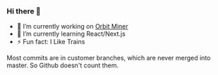 ### Hi there 👋

- 🔭 I’m currently working on [Orbit Miner](https://orbitminer.de)
- 🌱 I’m currently learning React/Next.js
- ⚡ Fun fact: I Like Trains

Most commits are in customer branches, which are never merged into master. So Github doesn't count them.
<!--
**Uweb95/Uweb95** is a ✨ _special_ ✨ repository because its `README.md` (this file) appears on your GitHub profile.

Here are some ideas to get you started:

- 🔭 I’m currently working on ...
- 🌱 I’m currently learning ...
- 👯 I’m looking to collaborate on ...
- 🤔 I’m looking for help with ...
- 💬 Ask me about ...
- 📫 How to reach me: ...
- 😄 Pronouns: ...
- ⚡ Fun fact: ...
-->
